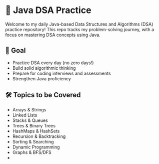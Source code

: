 # 🧠  Java DSA Practice

Welcome to my daily Java-based Data Structures and Algorithms (DSA) practice repository! This repo tracks my problem-solving journey, with a focus on mastering DSA concepts using Java.

## 📌 Goal

-  Practice DSA every day (no zero days!)
-  Build solid algorithmic thinking
-  Prepare for coding interviews and assessments
-  Strengthen Java proficiency

## 🛠️ Topics to be Covered

- Arrays & Strings
- Linked Lists
- Stacks & Queues
- Trees & Binary Trees
- HashMaps & HashSets
- Recursion & Backtracking
- Sorting & Searching
- Dynamic Programming
- Graphs & BFS/DFS
-
